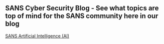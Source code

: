 ## SANS Cyber Security Blog - See what topics are top of mind for the SANS community here in our blog

[SANS Artificial Intelligence (AI)](https://www.sans.org/blog/?focus-area=ai)
<br></br>
[]()
<br></br>
[]()
<br></br>
[]()
<br></br>
[]()
<br></br>
